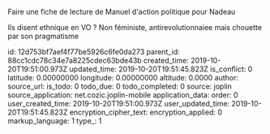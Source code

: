 Faire une fiche de lecture de Manuel d'action politique pour Nadeau 

Ils disent ethnique en VO ?
Non féministe, antirevolutionnaiee mais chouette par son pragmatisme 

id: 12d753bf7aef4f77be5926c6fe0da273
parent_id: 88cc1cdc78c34e7a8225cdec63bde43b
created_time: 2019-10-20T19:51:00.973Z
updated_time: 2019-10-20T19:51:45.823Z
is_conflict: 0
latitude: 0.00000000
longitude: 0.00000000
altitude: 0.0000
author: 
source_url: 
is_todo: 0
todo_due: 0
todo_completed: 0
source: joplin
source_application: net.cozic.joplin-mobile
application_data: 
order: 0
user_created_time: 2019-10-20T19:51:00.973Z
user_updated_time: 2019-10-20T19:51:45.823Z
encryption_cipher_text: 
encryption_applied: 0
markup_language: 1
type_: 1